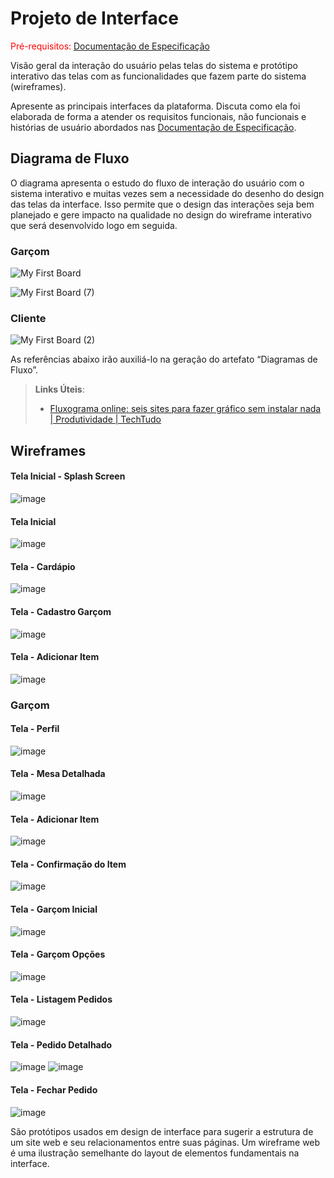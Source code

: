
# Projeto de Interface

<span style="color:red">Pré-requisitos: <a href="2-Especificação do Projeto.md"> Documentação de Especificação</a></span>

Visão geral da interação do usuário pelas telas do sistema e protótipo interativo das telas com as funcionalidades que fazem parte do sistema (wireframes).

 Apresente as principais interfaces da plataforma. Discuta como ela foi elaborada de forma a atender os requisitos funcionais, não funcionais e histórias de usuário abordados nas <a href="2-Especificação do Projeto.md"> Documentação de Especificação</a>.

## Diagrama de Fluxo

O diagrama apresenta o estudo do fluxo de interação do usuário com o sistema interativo e  muitas vezes sem a necessidade do desenho do design das telas da interface. Isso permite que o design das interações seja bem planejado e gere impacto na qualidade no design do wireframe interativo que será desenvolvido logo em seguida.

### Garçom

![My First Board](https://user-images.githubusercontent.com/53317747/229385164-bac39b3e-1e70-4f44-b547-d4a310f70f48.jpg)

![My First Board (7)](https://user-images.githubusercontent.com/53317747/229385169-f7ab5539-0e43-479a-a2cd-e7d6a02ceefc.jpg)

### Cliente

![My First Board (2)](https://user-images.githubusercontent.com/53317747/229385178-4758364f-233f-474c-99c6-85b7afa3c4d9.jpg)


As referências abaixo irão auxiliá-lo na geração do artefato “Diagramas de Fluxo”.

> **Links Úteis**:
> - [Fluxograma online: seis sites para fazer gráfico sem instalar nada | Produtividade | TechTudo](https://www.techtudo.com.br/listas/2019/03/fluxograma-online-seis-sites-para-fazer-grafico-sem-instalar-nada.ghtml)

## Wireframes

#### Tela Inicial - Splash Screen
![image](https://user-images.githubusercontent.com/53317747/229385340-5ea7e58e-1e9c-4057-b55b-a5295bf382c6.png)

#### Tela Inicial
![image](https://user-images.githubusercontent.com/53317747/229385365-6af80d5d-2798-4432-a1ba-6d81e6556b54.png)

#### Tela - Cardápio
![image](https://user-images.githubusercontent.com/53317747/229385624-cc236232-d8d3-4bc8-b6c5-943f638d2720.png)

#### Tela - Cadastro Garçom
![image](https://user-images.githubusercontent.com/53317747/229385659-da9bcd4e-bb9a-4f00-85ae-073082765ef7.png)

#### Tela - Adicionar Item
![image](https://user-images.githubusercontent.com/53317747/229385682-abeeeb3c-b941-45af-9879-1b0c17dfe11f.png)

### Garçom

#### Tela - Perfil
![image](https://user-images.githubusercontent.com/53317747/229385406-90eaf2fb-f11b-443c-a096-15485786bd01.png)

#### Tela - Mesa Detalhada
![image](https://user-images.githubusercontent.com/53317747/229385448-7111831f-2bd5-4f15-ab04-e49fea9b4dfe.png)

#### Tela - Adicionar Item
![image](https://user-images.githubusercontent.com/53317747/229385563-31f876bc-4b6f-4816-9008-1d063ba13d06.png)

#### Tela - Confirmação do Item
![image](https://user-images.githubusercontent.com/53317747/229385588-2f2ca189-bb78-4c7e-93e0-5cf09bfbd7f0.png)

#### Tela - Garçom Inicial
![image](https://user-images.githubusercontent.com/53317747/229385507-42a8e49c-8649-4f59-9bdc-528d2b206dea.png)

#### Tela - Garçom Opções
![image](https://user-images.githubusercontent.com/53317747/229385517-947ef6fc-f0a5-4eac-883c-26e5f192fec3.png)

#### Tela - Listagem Pedidos
![image](https://user-images.githubusercontent.com/53317747/229385717-967ead8b-a104-4529-b295-0fcb84cdeb2f.png)

#### Tela - Pedido Detalhado
![image](https://user-images.githubusercontent.com/53317747/229385729-37289918-2107-4fff-8594-58b7267c3641.png)
![image](https://user-images.githubusercontent.com/53317747/229385738-f6de21b3-7715-4c28-9994-c9df27359fa6.png)

#### Tela - Fechar Pedido
![image](https://user-images.githubusercontent.com/53317747/229385758-fd2999a0-86ae-411a-bcaf-9a42655ba083.png)



São protótipos usados em design de interface para sugerir a estrutura de um site web e seu relacionamentos entre suas páginas. Um wireframe web é uma ilustração semelhante do layout de elementos fundamentais na interface.
 

